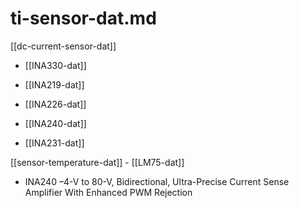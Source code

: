 
# ti-sensor-dat.md

[[dc-current-sensor-dat]] 

- [[INA330-dat]]

- [[INA219-dat]] 
- [[INA226-dat]] 
- [[INA240-dat]] 
- [[INA231-dat]]

[[sensor-temperature-dat]] - [[LM75-dat]]

- INA240 –4-V to 80-V, Bidirectional, Ultra-Precise Current Sense Amplifier With Enhanced PWM Rejection

